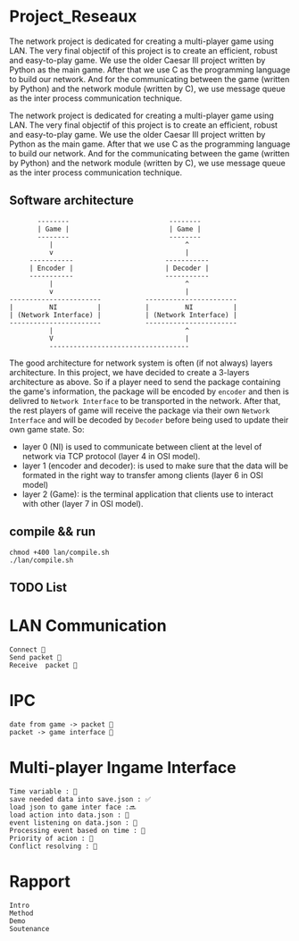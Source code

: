 # Project_Reseaux

The network project is dedicated for creating a multi-player game using LAN. The very final objectif of this project is to create an efficient, robust and easy-to-play game. We use the older Caesar III project written by Python as the main game. After that we use C as the programming language to build our network. And for the communicating between the game (written by Python) and the network module (written by C), we use message queue as the inter process communication technique.

The network project is dedicated for creating a multi-player game using LAN. The very final objectif of this project is to create an efficient, robust and easy-to-play game. We use the older Caesar III project written by Python as the main game. After that we use C as the programming language to build our network. And for the communicating between the game (written by Python) and the network module (written by C), we use message queue as the inter process communication technique.

<h2>Software architecture</h2>

```
       --------                         --------
       | Game |                         | Game |
       --------                         --------
          |                                 ^
          v                                 |
     -----------                       -----------
     | Encoder |                       | Decoder |
     -----------                       -----------
          |                                 ^
          v                                 |
-----------------------           -----------------------
|         NI          |           |         NI          |
| (Network Interface) |           | (Network Interface) |
-----------------------           -----------------------
          |                                 ^
          V                                 |
          -----------------------------------
```

The good architecture for network system is often (if not always) layers architecture. In this project, we have decided to create a 3-layers architecture as above. So if a player need to send the package containing the game's information, the package will be encoded by `encoder` and then is delivred to `Network Interface` to be transported in the network. After that, the rest players of game will receive the package via their own `Network Interface` and will be decoded by `Decoder` before being used to update their own game state. So:

- layer 0 (NI) is used to communicate between client at the level of network via TCP protocol (layer 4 in OSI model).
- layer 1 (encoder and decoder): is used to make sure that the data will be formated in the right way to transfer among clients (layer 6 in OSI model)
- layer 2 (Game): is the terminal application that clients use to interact with other (layer 7 in OSI model).


## compile && run
```
chmod +400 lan/compile.sh
./lan/compile.sh
```

## TODO List

# LAN Communication

    Connect 🔴
    Send packet 🔴
    Receive  packet 🔴

# IPC

    date from game -> packet 🔴
    packet -> game interface 🔴

# Multi-player Ingame Interface

    Time variable : 🔴
    save needed data into save.json : ✅
    load json to game inter face :🔜
    load action into data.json : 🔴
    event listening on data.json : 🔴
    Processing event based on time : 🔴
    Priority of acion : 🔴
    Conflict resolving : 🔴

# Rapport

    Intro
    Method
    Demo
    Soutenance
